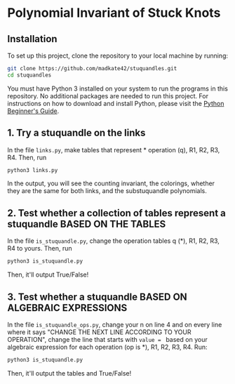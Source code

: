 # Polynomial Invariant of Stuck Knots

## Installation

To set up this project, clone the repository to your local machine by running:

```bash
git clone https://github.com/madkate42/stuquandles.git
cd stuquandles
```

You must have Python 3 installed on your system to run the programs in this repository. 
No additional packages are needed to run this project. For instructions on how to download and install Python, please visit the [Python Beginner's Guide](https://wiki.python.org/moin/BeginnersGuide/Download).

## 1. Try a stuquandle on the links

In the file `links.py`, make tables that represent * operation (q), R1, R2, R3, R4. Then, run
```bash
python3 links.py
```
In the output, you will see the counting invariant, the colorings, whether they are the same for both links, and the substuquandle polynomials.

## 2. Test whether a collection of tables represent a stuquandle BASED ON THE TABLES

In the file `is_stuquandle.py`, change the operation tables q (*), R1, R2, R3, R4 to yours. Then, run
```bash
python3 is_stuquandle.py
```
Then, it'll output True/False!

## 3. Test whether a stuquandle BASED ON ALGEBRAIC EXPRESSIONS

In the file `is_stuquandle_ops.py`, change your n on line 4 and on every line where it says "CHANGE THE NEXT LINE ACCORDING TO YOUR OPERATION", change the line that starts with `value = ` based on your algebraic expression for each operation (op is *), R1, R2, R3, R4. Run:
```bash
python3 is_stuquandle.py
```
Then, it'll output the tables and True/False!